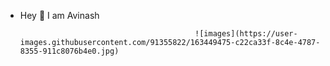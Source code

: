 - Hey 👋 I am Avinash 









                                             ![images](https://user-images.githubusercontent.com/91355822/163449475-c22ca33f-8c4e-4787-8355-911c8076b4e0.jpg)
